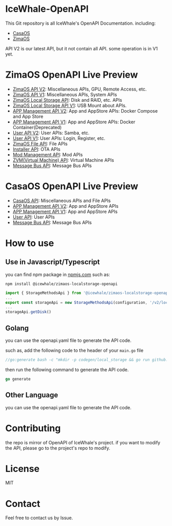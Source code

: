 # IceWhale-OpenAPI

This Git repository is all IceWhale's OpenAPI Documentation. including:
- [CasaOS](https://github.com/IceWhaleTech/CasaOS)
- [ZimaOS](https://github.com/IceWhaleTech/ZimaOS)

API V2 is our latest API, but it not contain all API. some operation is in V1 yet.

# ZimaOS OpenAPI Live Preview
- [ZimaOS API V2](https://editor.swagger.io/?url=https://raw.githubusercontent.com/IceWhaleTech/IceWhale-OpenAPI/main/zimaos/zimaos/openapi.yaml): Miscellaneous APIs, GPU, Remote Access, etc.
- [ZimaOS API V1](https://editor.swagger.io/?url=https://raw.githubusercontent.com/IceWhaleTech/IceWhale-OpenAPI/main/zimaos/zimaos/openapi_v1.yaml): Miscellaneous APIs, System APIs
- [ZimaOS Local Storage API](https://editor.swagger.io/?url=https://raw.githubusercontent.com/IceWhaleTech/IceWhale-OpenAPI/main/zimaos-local-storage/local_storage/openapi.yaml): Disk and RAID, etc. APIs
- [ZimaOS Local Storage API V1](https://editor.swagger.io/?url=https://raw.githubusercontent.com/IceWhaleTech/IceWhale-OpenAPI/main/zimaos-local-storage/local_storage/openapi_v1.yaml): USB Mount about APIs.
- [APP Management API V2](https://editor.swagger.io/?url=https://raw.githubusercontent.com/IceWhaleTech/IceWhale-OpenAPI/main/zimaos-app-management/app_management/openapi.yaml): App and AppStore APIs: Docker Compose and App Store
- [APP Management API V1](https://editor.swagger.io/?url=https://raw.githubusercontent.com/IceWhaleTech/IceWhale-OpenAPI/main/zimaos-app-management/app_management/openapi_v1.yaml): App and AppStore APIs: Docker Container(Deprecated)
- [User API V2](https://editor.swagger.io/?url=https://raw.githubusercontent.com/IceWhaleTech/IceWhale-OpenAPI/main/zimaos-user-service/users/openapi.yaml): User APIs: Samba, etc.
- [User API V1](https://editor.swagger.io/?url=https://raw.githubusercontent.com/IceWhaleTech/IceWhale-OpenAPI/main/zimaos-user-service/users/openapi_v1.yaml): User APIs: Login, Register, etc.
- [ZimaOS File API](https://editor.swagger.io/?url=https://raw.githubusercontent.com/IceWhaleTech/IceWhale-OpenAPI/main/icewhale-files/openapi.yaml): File APIs
- [Installer API](https://editor.swagger.io/?url=https://raw.githubusercontent.com/IceWhaleTech/IceWhale-OpenAPI/main/casaos-installer/installer/openapi.yaml): OTA APIs
- [Mod Management API](https://editor.swagger.io/?url=https://raw.githubusercontent.com/IceWhaleTech/IceWhale-OpenAPI/main/zimaos-mod-management/mod_management/openapi.yaml): Mod APIs
- [ZVM(Virtual Machine) API](https://editor.swagger.io/?url=https://raw.githubusercontent.com/IceWhaleTech/IceWhale-OpenAPI/main/zimaos-virt-management/virt_management/openapi.yaml): Virtual Machine APIs
- [Message Bus API](https://editor.swagger.io/?url=https://raw.githubusercontent.com/IceWhaleTech/IceWhale-OpenAPI/main/casaos-message-bus/message_bus/openapi.yaml): Message Bus APIs

# CasaOS OpenAPI Live Preview
- [CasaOS API](https://editor.swagger.io/?url=https://raw.githubusercontent.com/IceWhaleTech/IceWhale-OpenAPI/main/casaos/casaos/openapi.yaml): Miscellaneous APIs and File APIs
- [APP Management API V2](https://editor.swagger.io/?url=https://raw.githubusercontent.com/IceWhaleTech/IceWhale-OpenAPI/main/casaos-app-management/app_management/openapi.yaml): App and AppStore APIs
- [APP Management API V1](https://editor.swagger.io/?url=https://raw.githubusercontent.com/IceWhaleTech/IceWhale-OpenAPI/main/casaos-app-management/app_management/openapi_v1.yaml): App and AppStore APIs
- [User API](https://editor.swagger.io/?url=https://raw.githubusercontent.com/IceWhaleTech/IceWhale-OpenAPI/main/casaos-user-service/users/openapi.yaml): User APIs
- [Message Bus API](https://editor.swagger.io/?url=https://raw.githubusercontent.com/IceWhaleTech/IceWhale-OpenAPI/main/casaos-message-bus/message_bus/openapi.yaml): Message Bus APIs

# How to use
## Use in Javascript/Typescript
you can find npm package in [npmjs.com](https://www.npmjs.com/settings/icewhale/packages)
such as:
```
npm install @icewhale/zimaos-localstorage-openapi
```

```typescript
import { StorageMethodsApi } from '@icewhale/zimaos-localstorage-openapi'
...
export const storageApi = new StorageMethodsApi(configuration, '/v2/local_storage', axios)
...
storageApi.getDisk()
```

## Golang
you can use the openapi.yaml file to generate the API code.

such as, add the following code to the header of your `main.go` file
```go
//go:generate bash -c "mkdir -p codegen/local_storage && go run github.com/deepmap/oapi-codegen/cmd/oapi-codegen@v1.12.4 -generate types,client -package local_stroage https://raw.githubusercontent.com/IceWhaleTech/IceWhale-OpenAPI/main/zimaos-local-storage/local_storage/openapi.yaml > codegen/local_storage/api.go"
```

then run the following command to generate the API code.
```go
go generate
```

## Other Language
you can use the openapi.yaml file to generate the API code.

# Contributing
the repo is mirror of OpenAPI of IceWhale's project. if you want to modify the API, please go to the project's repo to modify.

# License
MIT

# Contact
Feel free to contact us by Issue.